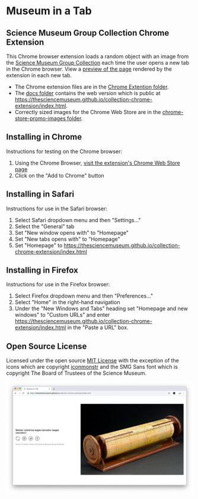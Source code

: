 # Museum in a Tab
## Science Museum Group Collection Chrome Extension

This Chrome browser extension loads a random object with an image from the [Science Museum Group Collection](https://collection.sciencemuseumgroup.org.uk) each time the user opens a new tab in the Chrome browser. View a [preview of the page](https://thesciencemuseum.github.io/collection-chrome-extension/index.html) rendered by the extension in each new tab.

* The Chrome extension files are in the [Chrome Extention folder](https://github.com/TheScienceMuseum/collection-chrome-extension/tree/master/Chrome%20Extention). 
* The [docs folder](https://github.com/TheScienceMuseum/collection-chrome-extension/tree/master/docs) contains the web version which is public at https://thesciencemuseum.github.io/collection-chrome-extension/index.html. 
* Correctly sized images for the Chrome Web Store are in the [chrome-store-promo-images folder](https://github.com/TheScienceMuseum/collection-chrome-extension/tree/master/chrome-store-promo-images).

## Installing in Chrome 

Instructions for testing on the Chrome browser:
1. Using the Chrome Browser, [visit the extension's Chrome Web Store page](https://chrome.google.com/webstore/detail/museum-in-a-tab/cimeodcpfcofmebahghcaiiidbaijnkl) 
2. Click on the "Add to Chrome" button

## Installing in Safari
Instructions for use in the Safari browser:
1. Select Safari dropdown menu and then "Settings..."
2. Select the "General" tab
3. Set "New window opens with" to "Homepage"
4. Set "New tabs opens with" to "Homepage"
5. Set "Homepage" to https://thesciencemuseum.github.io/collection-chrome-extension/index.html

## Installing in Firefox
Instructions for use in the Firefox browser:
1. Select Firefox dropdown menu and then "Preferences..."
2. Select "Home" in the right-hand navigation
3. Under the "New Windows and Tabs" heading set "Homepage and new windows" to "Custom URLs" and enter https://thesciencemuseum.github.io/collection-chrome-extension/index.html in the "Paste a URL" box. 

## Open Source License

Licensed under the open source [MIT License](https://github.com/TheScienceMuseum/collection-chrome-extension/blob/master/LICENSE) with the exception of the icons which are copyright [iconmonstr](https://iconmonstr.com) and the SMG Sans font which is copyright The Board of Trustees of the Science Museum. 

![Example screenshot showing Sinclair ZX Spectrum computer](https://github.com/TheScienceMuseum/collection-chrome-extension/blob/master/Example_screenshot.png)
